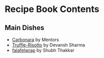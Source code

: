 # Recipe Book Contents

## Main Dishes
- [Carbonara](/Exercise1/recipes/mentor-classic-carbonara.md) by Mentors
- [Truffle-Risotto](/recipes/devansh-truffle-risotto.md) by Devansh Sharma
- [falafelwrap](/recipes/shubh-falafelwrap.md) by Shubh Thakkar

